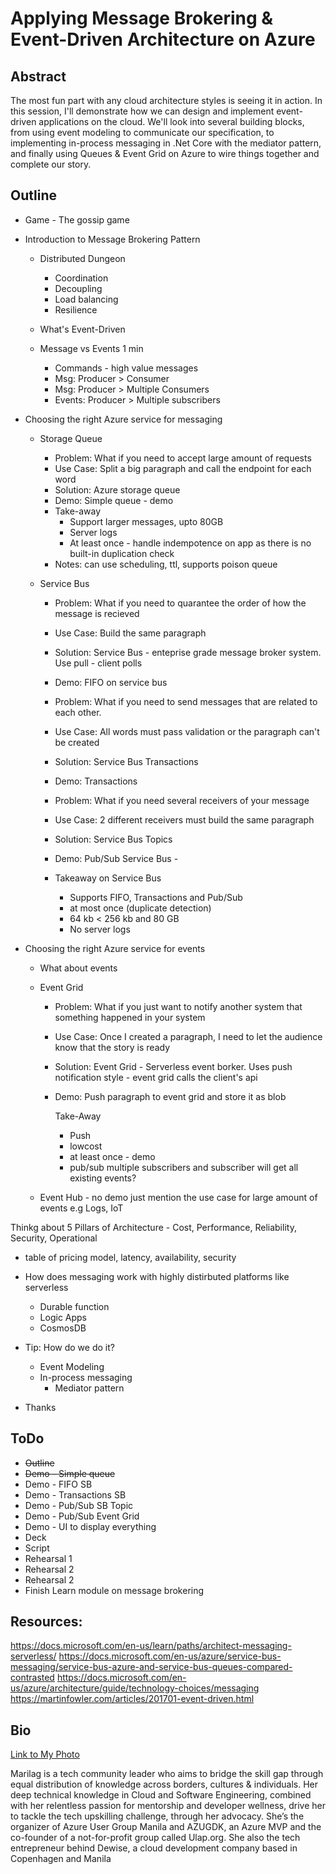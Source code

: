 # Applying Message Brokering & Event-Driven Architecture on Azure

## Abstract

The most fun part with any cloud architecture styles is seeing it in action. In this session, I'll demonstrate how we can design and implement event-driven applications on the cloud. We'll look into several building blocks, from using event modeling to communicate our specification, to implementing in-process messaging in .Net Core with the mediator pattern, and finally using Queues & Event Grid on Azure to wire things together and complete our story. 


## Outline

- Game - The gossip game
  
- Introduction to Message Brokering Pattern
  - Distributed Dungeon
    - Coordination
    - Decoupling 
    - Load balancing    
    - Resilience
  
  - What's Event-Driven 
  
  - Message vs Events 1 min
    - Commands - high value messages
    - Msg: Producer > Consumer
    - Msg: Producer > Multiple Consumers
    - Events: Producer > Multiple subscribers    

  
- Choosing the right Azure service for messaging 
  - Storage Queue
    - Problem: What if you need to accept large amount of requests
    - Use Case: Split a big paragraph and call the endpoint for each word
    - Solution: Azure storage queue 
    - Demo: Simple queue - demo
    - Take-away
      - Support larger messages, upto 80GB
      - Server logs 
      - At least once - handle indempotence on app as there is no built-in duplication check        
    - Notes: can use scheduling, ttl, supports poison queue
 
  - Service Bus
    - Problem: What if you need to quarantee the order of how the message is recieved
    - Use Case: Build the same paragraph
    - Solution: Service Bus - enteprise grade message broker system. Use pull - client polls  
    - Demo: FIFO on service bus
    
    - Problem: What if you need to send messages that are related to each other.
    - Use Case: All words must pass validation or the paragraph can't be created
    - Solution: Service Bus Transactions
    - Demo: Transactions 
    
    
    - Problem: What if you need several receivers of your message
    - Use Case: 2 different receivers must build the same paragraph
    - Solution: Service Bus Topics
    - Demo: Pub/Sub Service Bus   - 
    
    
    - Takeaway on Service Bus
      - Supports FIFO, Transactions and Pub/Sub
      - at most once (duplicate detection)     
      - 64 kb < 256 kb and 80 GB  
      - No server logs
  
    
  
- Choosing the right Azure service for events
  - What about events
  - Event Grid
    - Problem: What if you just want to notify another system that something happened in your system
    - Use Case: Once I created a paragraph, I need to let the audience know that the story is ready
    - Solution: Event Grid - Serverless event borker. Uses push notification style - event grid calls the client's api
    - Demo: Push paragraph to event grid and store it as blob

      Take-Away
      - Push 
      - lowcost
      - at least once - demo
      - pub/sub multiple subscribers and subscriber will get all existing events?
    
  - Event Hub - no demo just mention the use case for large amount of events e.g Logs, IoT
  

Thinkg about 5 Pillars of Architecture - Cost, Performance, Reliability, Security, Operational 
  - table of pricing model, latency, availability, security
  
- How does messaging work with highly distirbuted platforms like serverless 
  - Durable function
  - Logic Apps
  - CosmosDB
  
- Tip: How do we do it?
  - Event Modeling  
  - In-process messaging 
    - Mediator pattern

- Thanks

## ToDo

- ~~Outline~~  
- ~~Demo - Simple queue~~
- Demo - FIFO SB 
- Demo - Transactions SB
- Demo - Pub/Sub SB Topic
- Demo - Pub/Sub Event Grid
- Demo - UI to display everything
- Deck 
- Script
- Rehearsal 1
- Rehearsal 2
- Rehearsal 2
- Finish Learn module on message brokering
  
## Resources:
https://docs.microsoft.com/en-us/learn/paths/architect-messaging-serverless/
https://docs.microsoft.com/en-us/azure/service-bus-messaging/service-bus-azure-and-service-bus-queues-compared-contrasted
https://docs.microsoft.com/en-us/azure/architecture/guide/technology-choices/messaging
https://martinfowler.com/articles/201701-event-driven.html



## Bio
[Link to My Photo](../cloudskwela2021/Marilag.jpg)

Marilag is a tech community leader who aims to bridge the skill gap through equal distribution of knowledge across borders, cultures & individuals. Her deep technical knowledge in Cloud and Software Engineering, combined with her relentless passion for mentorship and developer wellness, drive her to tackle the tech upskilling challenge, through her advocacy. She’s the organizer of Azure User Group Manila and AZUGDK, an Azure MVP and the co-founder of a not-for-profit group called Ulap.org. She also the tech entrepreneur behind Dewise, a cloud development company based in Copenhagen and Manila



